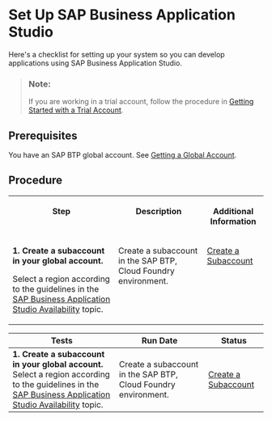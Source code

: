 <!-- loio19611ddbe82f4bf2b493283e0ed602e5 -->

# Set Up SAP Business Application Studio

Here's a checklist for setting up your system so you can develop applications using SAP Business Application Studio.

> ### Note:  
> If you are working in a trial account, follow the procedure in [Getting Started with a Trial Account](getting-started-with-a-trial-account-48ed55e.md).



<a name="loio19611ddbe82f4bf2b493283e0ed602e5__section_nwl_ctn_fwb"/>

## Prerequisites

You have an SAP BTP global account. See [Getting a Global Account](https://help.sap.com/docs/btp/sap-business-technology-platform/getting-global-account).



<a name="loio19611ddbe82f4bf2b493283e0ed602e5__section_txg_dtn_fwb"/>

## Procedure


<table>
<tr>
<th valign="top">

Step

</th>
<th valign="top">

Description

</th>
<th valign="top">

Additional Information

</th>
</tr>
<tr>
<td valign="top">

**1. Create a subaccount in your global account.**

Select a region according to the guidelines in the [SAP Business Application Studio Availability](sap-business-application-studio-availability-8509485.md) topic.

</td>
<td valign="top">

Create a subaccount in the SAP BTP, Cloud Foundry environment.

</td>
<td valign="top">

[Create a Subaccount](https://help.sap.com/viewer/65de2977205c403bbc107264b8eccf4b/Cloud/en-US/05280a123d3044ae97457a25b3013918.html)

</td>
</tr>
</table>

| Tests    | Run Date | Status |
| -------- | ------- | ----- |
| **1. Create a subaccount in your global account.** <br> Select a region according to the guidelines in the [SAP Business Application Studio Availability](sap-business-application-studio-availability-8509485.md) topic. |  Create a subaccount in the SAP BTP, Cloud Foundry environment.   | [Create a Subaccount](https://help.sap.com/viewer/65de2977205c403bbc107264b8eccf4b/Cloud/en-US/05280a123d3044ae97457a25b3013918.html) |
